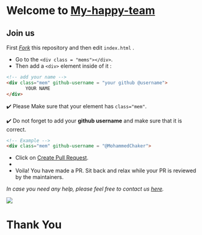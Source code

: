 # Welcome to [My-happy-team](https://github.com/my-happy-team/)

## Join us 

 First *[Fork](https://github.com/my-happy-team/join-us)* this repository and then edit `index.html` .

* Go to the `<div class = "mems"></div>`.
* Then add a `<div>` element inside of it :

```html
<!-- add your name -->
<div class="mem" github-username = "your github @username">
       YOUR NAME 
</div>
```

:heavy_check_mark: Please Make sure that your element has ```class="mem"```.

:heavy_check_mark: Do not forget to add your **github username** and make sure that it is correct.

```html
<!-- Example -->
<div class="mem" github-username = "@MohammedChaker">
```

* Click on [Create Pull Request](https://github.com/my-happy-team/join-us/compare).
* 
* Voila! You have made a PR. Sit back and relax while your PR is reviewed by the maintainers.

*In case you need any help, please feel free to contact us [here](https://github.com/my-happy-team).*

![](../images/new-mem-en.png)

# Thank You

